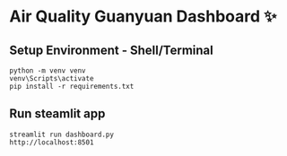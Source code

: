 # Air Quality Guanyuan Dashboard ✨

## Setup Environment - Shell/Terminal
```
python -m venv venv
venv\Scripts\activate
pip install -r requirements.txt
```

## Run steamlit app
```
streamlit run dashboard.py
http://localhost:8501
```
